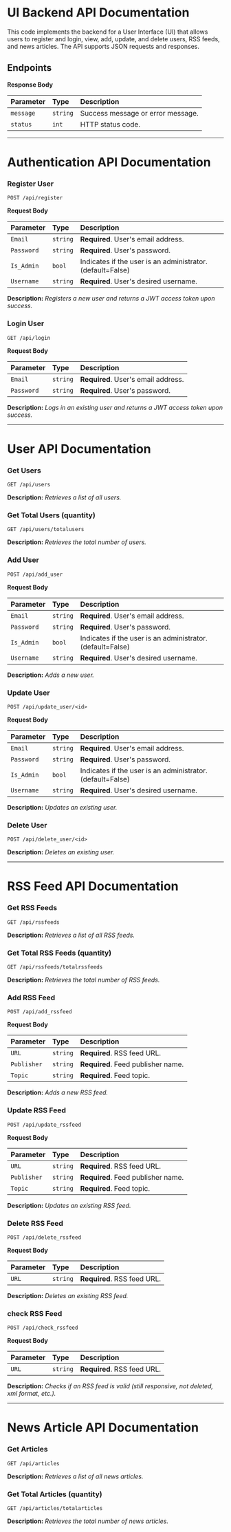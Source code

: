 # UI Backend API Documentation

This code implements the backend for a User Interface (UI) that allows users to register and login, view, add, update,
and delete users, RSS feeds, and news articles. The API supports JSON requests and responses.

## Endpoints

**Response Body**

| Parameter | Type     | Description                       |
|:----------|:---------|:----------------------------------|
| `message` | `string` | Success message or error message. |
|`status`   | `int`    | HTTP status code.                 |
---

# Authentication API Documentation

### Register User

```http
POST /api/register
```

**Request Body**

| Parameter  | Type     | Description                                                |
|:-----------|:---------|:-----------------------------------------------------------|
| `Email`    | `string` | **Required**. User's email address.                        |
| `Password` | `string` | **Required**. User's password.                             |
| `Is_Admin` | `bool`   | Indicates if the user is an administrator. (default=False) |
| `Username` | `string` | **Required**. User's desired username.                     |

**Description:** _Registers a new user and returns a JWT access token upon success._

### Login User

```http
GET /api/login
```

**Request Body**

| Parameter  | Type     | Description                         |
|:-----------|:---------|:------------------------------------|
| `Email`    | `string` | **Required**. User's email address. |
| `Password` | `string` | **Required**. User's password.      |

**Description:** _Logs in an existing user and returns a JWT access token upon success._

---

# User API Documentation

### Get Users

```http
GET /api/users
```

**Description:** _Retrieves a list of all users._

### Get Total Users (quantity)

```http
GET /api/users/totalusers
```

**Description:** _Retrieves the total number of users._

### Add User

```http
POST /api/add_user
```

**Request Body**

| Parameter  | Type     | Description                                                |
|:-----------|:---------|:-----------------------------------------------------------|
| `Email`    | `string` | **Required**. User's email address.                        |
| `Password` | `string` | **Required**. User's password.                             |
| `Is_Admin` | `bool`   | Indicates if the user is an administrator. (default=False) |
| `Username` | `string` | **Required**. User's desired username.                     |

**Description:** _Adds a new user._

### Update User

```http
POST /api/update_user/<id>
```

**Request Body**

| Parameter  | Type     | Description                                                |
|:-----------|:---------|:-----------------------------------------------------------|
| `Email`    | `string` | **Required**. User's email address.                        |
| `Password` | `string` | **Required**. User's password.                             |
| `Is_Admin` | `bool`   | Indicates if the user is an administrator. (default=False) |
| `Username` | `string` | **Required**. User's desired username.                     |

**Description:** _Updates an existing user._

### Delete User

```http
POST /api/delete_user/<id>
```

**Description:** _Deletes an existing user._

---

# RSS Feed API Documentation

### Get RSS Feeds

```http
GET /api/rssfeeds
```

**Description:** _Retrieves a list of all RSS feeds._

### Get Total RSS Feeds (quantity)

```http
GET /api/rssfeeds/totalrssfeeds
```

**Description:** _Retrieves the total number of RSS feeds._

### Add RSS Feed

```http
POST /api/add_rssfeed
```

**Request Body**

| Parameter  | Type     | Description                        |
|:-----------|:---------|:-----------------------------------|
| `URL`      | `string` | **Required**. RSS feed URL.        |
| `Publisher`| `string` | **Required**. Feed publisher name. |
| `Topic`    | `string` | **Required**. Feed topic.          |

**Description:** _Adds a new RSS feed._

### Update RSS Feed

```http
POST /api/update_rssfeed
```

**Request Body**

| Parameter  | Type     | Description                        |
|:-----------|:---------|:-----------------------------------|
| `URL`      | `string` | **Required**. RSS feed URL.        |
| `Publisher`| `string` | **Required**. Feed publisher name. |
| `Topic`    | `string` | **Required**. Feed topic.          |

**Description:** _Updates an existing RSS feed._

### Delete RSS Feed

```http
POST /api/delete_rssfeed
```

**Request Body**

| Parameter  | Type     | Description                        |
|:-----------|:---------|:-----------------------------------|
| `URL`      | `string` | **Required**. RSS feed URL.        |

**Description:** _Deletes an existing RSS feed._

### check RSS Feed

```http
POST /api/check_rssfeed
```

**Request Body**

| Parameter  | Type     | Description                        |
|:-----------|:---------|:-----------------------------------|
| `URL`      | `string` | **Required**. RSS feed URL.        |

**Description:** _Checks if an RSS feed is valid (still responsive, not deleted, xml format, etc.)._

---

# News Article API Documentation

### Get Articles

```http
GET /api/articles
```

**Description:** _Retrieves a list of all news articles._

### Get Total Articles (quantity)

```http
GET /api/articles/totalarticles
```

**Description:** _Retrieves the total number of news articles._